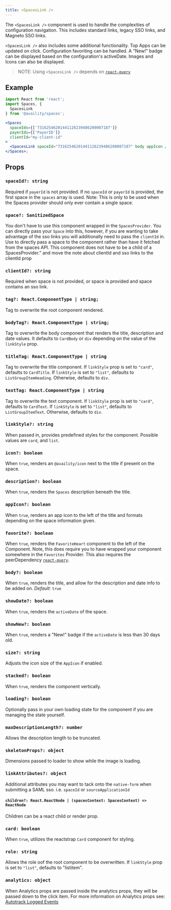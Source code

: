```yaml
---
title: <SpacesLink />
---
```


The `<SpacesLink />` component is used to handle the complexities of configuration navigation. This includes standard links, legacy SSO links, and Magneto SSO links.

`<SpacesLink />` also includes some additional functionality. Top Apps can be updated on click. Configuration favoriting can be handled. A "New!" badge can be displayed based on the configuration's activeDate. Images and Icons can also be displayed.

> NOTE: Using `<SpacesLink />` depends on [`react-query`](https://react-query.tanstack.com/overview)

## Example

```jsx
import React from 'react';
import Spaces, {
  SpacesLink
} from '@availity/spaces';

<Spaces
  spaceIds={['73162546201441126239486200007187']}
  payerIds={['PayerID']}
  clientId="my-client-id"
>
  <SpacesLink spaceId="73162546201441126239486200007187" body appIcon />
</Spaces>;
```

## Props

### `spaceId?: string`

Required if `payerId` is not provided. If no `spaceId` or `payerId` is provided, the first space in the `spaces` array is used. Note: This is only to be used when the Spaces provider should only ever contain a single space.

### `space?: SanitizedSpace`

You don't have to use this component wrapped in the `SpacesProvider`. You can directly pass your `Space` into this, however, if you are wanting to take advantage of the sso links you will additionally need to pass the `clientId` in.
Use to directly pass a space to the component rather than have it fetched from the spaces API. This component does not have to be a child of a SpacesProvider." and move the note about clientId and sso links to the clientId prop

### `clientId?: string`

Required when space is not provided, or space is provided and space contains an sso link.

### `tag?: React.ComponentType | string;`

Tag to overwrite the root component rendered.

### `bodyTag?: React.ComponentType | string;`

Tag to overwrite the body component that renders the title, description and date values. It defaults to `CardBody` or `div` depending on the value of the `linkStyle` prop.

### `titleTag: React.ComponentType | string`

Tag to overwrite the title component. If `linkStyle` prop is set to `"card"`, defaults to `CardTitle`. If `linkStyle` is set to `"list"`, defaults to `ListGroupItemHeading`. Otherwise, defaults to `div`.

### `textTag: React.ComponentType | string`

Tag to overwrite the text component. If `linkStyle` prop is set to `"card"`, defaults to `CardText`. If `linkStyle` is set to `"list"`, defaults to `ListGroupItemText`. Otherwise, defaults to `div`.

### `linkStyle?: string`

When passed in, provides predefined styles for the component. Possible values are `card`, and `list`.

### `icon?: boolean`

When `true`, renders an `@availity/icon` next to the title if present on the space.

### `description?: boolean`

When `true`, renders the `Spaces` description beneath the title.

### `appIcon?: boolean`

When `true`, renders an app icon to the left of the title and formats depending on the space information given.

### `favorite?: boolean`

When `true`, renders the `FavoriteHeart` component to the left of the Component. Note, this does require you to have wrapped your component somewhere in the `Favorites` Provider. This also requires the peerDependency [`react-query`](https://react-query.tanstack.com/overview).

### `body?: boolean`

When `true`, renders the title, and allow for the description and date info to be added on. *Default:* `true`

### `showDate?: boolean`

When `true`, renders the `activeDate` of the space.

### `showNew?: boolean`

When `true`, renders a "New!" badge if the `activeDate` is less than 30 days old.

### `size?: string`

Adjusts the icon size of the `AppIcon` if enabled.

### `stacked?: boolean`

When `true`, renders the component vertically.

### `loading?: boolean`

Optionally pass in your own loading state for the component if you are managing the state yourself.

### `maxDescriptionLength?: number`

Allows the description length to be truncated.

### `skeletonProps?: object`

Dimensions passed to loader to show while the image is loading.

### `linkAttributes?: object`

Additional attributes you may want to tack onto the `native-form` when submitting a SAML sso. i.e. `spaceId` or `sourceApplicationId`

#### `children?: React.ReactNode | (spacesContext: SpacesContext) => ReactNode`

Children can be a react child or render prop.

### `card: boolean`

When `true`, utilizes the reactstrap `Card` component for styling.

### `role: string`

Allows the role oof the root component to be overwritten. If `linkStyle` prop is set to `"list"`, defaults to "listitem".

### `analytics: object`

When Analytics props are passed inside the analytics props, they will be passed down to the click item. For more information on Analytics props see: [Autotrack Logged Events](https://availity.github.io/sdk-js/resources/analytics#autotrack-logged-events)